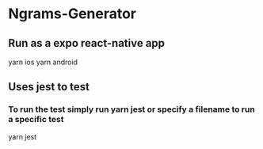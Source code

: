 # Ngrams-Generator

## Run as a expo react-native app
yarn ios
yarn android

## Uses jest to test
### To run the test simply run yarn jest or specify a filename to run a specific test
yarn jest
